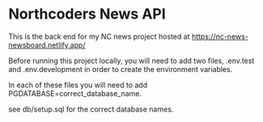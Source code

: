 # Northcoders News API

This is the back end for my NC news project hosted at https://nc-news-newsboard.netlify.app/

Before running this project locally, you will need to add two files, .env.test and .env.development in order to create the environment variables. 

In each of these files you will need to add PGDATABASE=correct_database_name. 

see db/setup.sql for the correct database names. 
